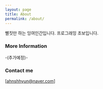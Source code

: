 ```yaml
---
layout: page
title: About
permalink: /about/
---
```


뻘짓만 하는 잉여인간입니다.
프로그래밍 초보입니다.

### More Information

-(추가예정)-

### Contact me

[ahnshhyun@naver.com]
